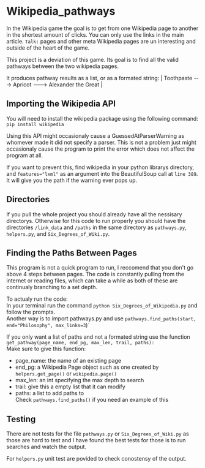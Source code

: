 # Wikipedia_pathways

In the Wikipedia game the goal is to get from one Wikipedia page to another in the shortest amount of clicks. You can only use the links in the main article. `Talk:` pages and other meta Wikipedia pages are un interesting and outside of the heart of the game.

This project is a deviation of this game. Its goal is to find all the valid pathways between the two wikipedia pages.

It produces pathway results as a list, or as a formated string:
| Toothpaste ---> Apricot ---> Alexander the Great | 


## Importing the Wikipedia API

You will need to install the wikipedia package using the following command:
`pip install wikipedia`

Using this API might occasionaly cause a GuessedAtParserWarning as whomever
made it did not specify a parser. This is not a problem just might occasionaly
cause the program to print the error which does not affect the program at all.

If you want to prevent this, find wikipedia in your python librarys directory,
and `features="lxml"` as an argument into the BeautifulSoup call at `line 389`.
It will give you the path if the warning ever pops up.

## Directories

If you pull the whole project you should already have all the nessisary directorys. Otherwise for this code to run properly you should have the directories `/link_data` and `/paths` in the same directory as `pathways.py`, `helpers.py`, and `Six_Degrees_of_Wiki.py`.

## Finding the Paths Between Pages

This program is not a quick program to run, I reccomend that you don't go above 4 steps between pages. The code is constantly pulling from the internet or reading files, which can take a while as both of these are continualy branching to a set depth.

To actualy run the code:  
In your terminal run the command `python Six_Degrees_of_Wikipedia.py` and follow the prompts.  
Another way is to import pathways.py and use `pathways.find_paths(start, end="Philosophy", max_links=3`)`

If you only want a list of paths and not a formated string use the function `get_pathway(page_name, end_pg, max_len, trail, paths):`  
Make sure to give this function:  
- page_name: the name of an existing page  
- end_pg: a Wikipedia Page object such as one created by `helpers.get_page()` or `wikipedia.page()`  
- max_len: an int specifying the max depth to search  
- trail: give this a empty list that it can modify  
- paths: a list to add paths to  
Check `pathways.find_paths()` if you need an example of this

## Testing

There are not tests for the file `pathways.py` or `Six_Degrees_of_Wiki.py` as those are hard to test and I have found the best tests for those is to run searches and watch the output.

For `helpers.py` unit test are povided to check conostensy of the output.
